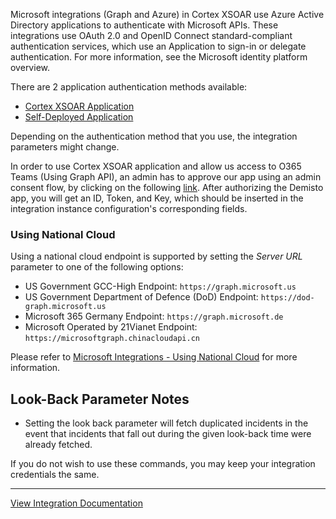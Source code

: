 Microsoft integrations (Graph and Azure) in Cortex XSOAR use Azure Active Directory applications to authenticate with Microsoft APIs. These integrations use OAuth 2.0 and OpenID Connect standard-compliant authentication services, which use an Application to sign-in or delegate authentication. For more information, see the Microsoft identity platform overview.

There are 2 application authentication methods available:

 * [Cortex XSOAR Application](https://xsoar.pan.dev/docs/reference/articles/microsoft-integrations---authentication#cortex-xsoar-application)
 * [Self-Deployed Application](https://xsoar.pan.dev/docs/reference/articles/microsoft-integrations---authentication#self-deployed-application)

Depending on the authentication method that you use, the integration parameters might change.

In order to use Cortex XSOAR application and allow us access to O365 Teams (Using Graph API), an admin has to approve our app using an admin consent flow, by clicking on the following [link](https://oproxy.demisto.ninja/ms-graph-teams).
After authorizing the Demisto app, you will get an ID, Token, and Key, which should be inserted in the integration instance configuration's corresponding fields.

### Using National Cloud
Using a national cloud endpoint is supported by setting the *Server URL* parameter to one of the following options:
* US Government GCC-High Endpoint: `https://graph.microsoft.us`
* US Government Department of Defence (DoD) Endpoint: `https://dod-graph.microsoft.us`
* Microsoft 365 Germany Endpoint: `https://graph.microsoft.de`
* Microsoft Operated by 21Vianet Endpoint: `https://microsoftgraph.chinacloudapi.cn`

Please refer to [Microsoft Integrations - Using National Cloud](https://xsoar.pan.dev/docs/reference/articles/microsoft-integrations---authentication#using-national-cloud) for more information.


## Look-Back Parameter Notes
* Setting the look back parameter will fetch duplicated incidents in the event that incidents that fall out during the given look-back time were already fetched.


If you do not wish to use these commands, you may keep your integration credentials the same.

---
[View Integration Documentation](https://xsoar.pan.dev/docs/reference/integrations/microsoft-graph-mail)